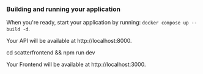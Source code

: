 ### Building and running your application

When you're ready, start your application by running:
`docker compose up --build -d`.


Your API will be available at http://localhost:8000.

cd scatterfrontend && npm run dev

Your Frontend will be available at http://localhost:3000.